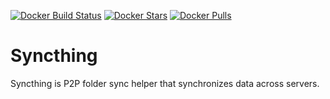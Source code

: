 [![Docker Build Status](https://img.shields.io/docker/build/flavioaiello/syncthing.svg?style=for-the-badge)](https://hub.docker.com/r/flavioaiello/syncthing/)
[![Docker Stars](https://img.shields.io/docker/stars/flavioaiello/syncthing.svg?style=for-the-badge)](https://hub.docker.com/r/flavioaiello/syncthing/)
[![Docker Pulls](https://img.shields.io/docker/pulls/flavioaiello/syncthing.svg?style=for-the-badge)](https://hub.docker.com/r/flavioaiello/syncthing/)

# Syncthing
Syncthing is P2P folder sync helper that synchronizes data across servers. 
